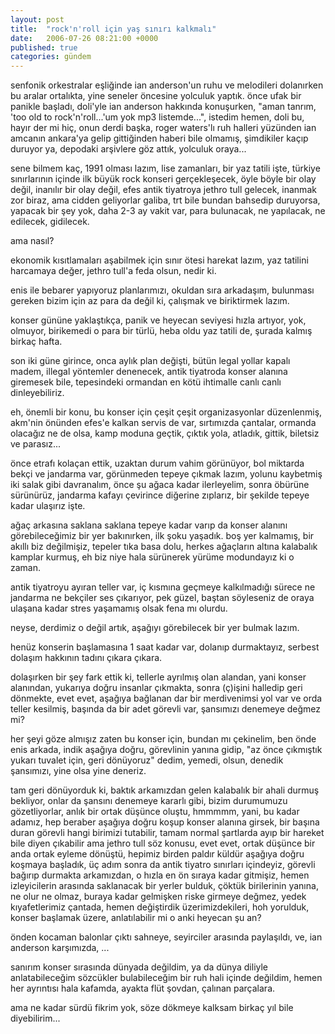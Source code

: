 ```yaml
---
layout: post
title:  "rock'n'roll için yaş sınırı kalkmalı"
date:   2006-07-26 08:21:00 +0000
published: true
categories: gündem
---
```


senfonik orkestralar eşliğinde ian anderson'un ruhu ve melodileri dolanırken bu aralar ortalıkta, yine seneler öncesine yolculuk yaptık.
önce ufak bir panikle başladı, doli'yle ian anderson hakkında konuşurken, "aman tanrım, 'too old to rock'n'roll...'um yok mp3 listemde...", istedim hemen, doli bu, hayır der mi hiç, onun derdi başka, roger waters'lı ruh halleri yüzünden ian amcanın ankara'ya gelip gittiğinden haberi bile olmamış, şimdikiler kaçıp duruyor ya, depodaki arşivlere göz attık, yolculuk oraya...

sene bilmem kaç, 1991 olması lazım, lise zamanları, bir yaz tatili işte, türkiye sınırlarının içinde ilk büyük rock konseri gerçekleşecek, öyle böyle bir olay değil, inanılır bir olay değil, efes antik tiyatroya jethro tull gelecek, inanmak zor biraz, ama cidden geliyorlar galiba, trt bile bundan bahsedip duruyorsa, yapacak bir şey yok, daha 2-3 ay vakit var, para bulunacak, ne yapılacak, ne edilecek, gidilecek.

ama nasıl?

ekonomik kısıtlamaları aşabilmek için sınır ötesi harekat lazım, yaz tatilini harcamaya değer, jethro tull'a feda olsun, nedir ki.

enis ile bebarer yapıyoruz planlarımızı, okuldan sıra arkadaşım, bulunması gereken bizim için az para da değil ki, çalışmak ve biriktirmek lazım.

konser gününe yaklaştıkça, panik ve heyecan seviyesi hızla artıyor, yok, olmuyor, birikemedi o para bir türlü, heba oldu yaz tatili de, şurada kalmış birkaç hafta.

son iki güne girince, onca aylık plan değişti, bütün legal yollar kapalı madem, illegal yöntemler denenecek, antik tiyatroda konser alanına giremesek bile, tepesindeki ormandan en kötü ihtimalle canlı canlı dinleyebiliriz.

eh, önemli bir konu, bu konser için çeşit çeşit organizasyonlar düzenlenmiş, akm'nin önünden efes'e kalkan servis de var, sırtımızda çantalar, ormanda olacağız ne de olsa, kamp moduna geçtik, çıktık yola, atladık, gittik, biletsiz ve parasız...

önce etrafı kolaçan ettik, uzaktan durum vahim görünüyor, bol miktarda bekçi ve jandarma var, görünmeden tepeye çıkmak lazım, yolunu kaybetmiş iki salak gibi davranalım, önce şu ağaca kadar ilerleyelim, sonra öbürüne sürünürüz, jandarma kafayı çevirince diğerine zıplarız, bir şekilde tepeye kadar ulaşırız işte.

ağaç arkasına saklana saklana tepeye kadar varıp da konser alanını görebileceğimiz bir yer bakınırken, ilk şoku yaşadık.
boş yer kalmamış, bir akıllı biz değilmişiz, tepeler tıka basa dolu, herkes ağaçların altına kalabalık kamplar kurmuş, eh biz niye hala sürünerek yürüme modundayız ki o zaman.

antik tiyatroyu ayıran teller var, iç kısmına geçmeye kalkılmadığı sürece ne jandarma ne bekçiler ses çıkarıyor, pek güzel, baştan söyleseniz de oraya ulaşana kadar stres yaşamamış olsak fena mı olurdu.

neyse, derdimiz o değil artık, aşağıyı görebilecek bir yer bulmak lazım.

henüz konserin başlamasına 1 saat kadar var, dolanıp durmaktayız, serbest dolaşım hakkının tadını çıkara çıkara.

dolaşırken bir şey fark ettik ki, tellerle ayrılmış olan alandan, yani konser alanından, yukarıya doğru insanlar çıkmakta, sonra (ç)işini halledip geri dönmekte, evet evet, aşağıya bağlanan dar bir merdivenimsi yol var ve orda teller kesilmiş, başında da bir adet görevli var, şansımızı denemeye değmez mi?

her şeyi göze almışız zaten bu konser için, bundan mı çekinelim, ben önde enis arkada, indik aşağıya doğru, görevlinin yanına gidip, "az önce çıkmıştık yukarı tuvalet için, geri dönüyoruz" dedim, yemedi, olsun, denedik şansımızı, yine olsa yine deneriz.

tam geri dönüyorduk ki, baktık arkamızdan gelen kalabalık bir ahali durmuş bekliyor, onlar da şansını denemeye kararlı gibi, bizim durumumuzu gözetliyorlar, anlık bir ortak düşünce oluştu, hmmmmm, yani, bu kadar adamız, hep beraber aşağıya doğru koşup konser alanına girsek, bir başına duran görevli hangi birimizi tutabilir, tamam normal şartlarda ayıp bir hareket bile diyen çıkabilir ama jethro tull söz konusu, evet evet, ortak düşünce bir anda ortak eyleme dönüştü, hepimiz birden paldır küldür aşağıya doğru koşmaya başladık, üç adım sonra da antik tiyatro sınırları içindeyiz, görevli bağırıp durmakta arkamızdan, o hızla en ön sıraya kadar gitmişiz, hemen izleyicilerin arasında saklanacak bir yerler bulduk, çöktük birilerinin yanına, ne olur ne olmaz, buraya kadar gelmişken riske girmeye değmez, yedek kıyafetlerimiz çantada, hemen değiştirdik üzerimizdekileri, hoh yorulduk, konser başlamak üzere, anlatılabilir mi o anki heyecan şu an?

önden kocaman balonlar çıktı sahneye, seyirciler arasında paylaşıldı, ve, ian anderson karşımızda, ...

sanırım konser sırasında dünyada değildim, ya da dünya diliyle anlatabileceğim sözcükler bulabileceğim bir ruh hali içinde değildim, hemen her ayrıntısı hala kafamda, ayakta flüt şovdan, çalınan parçalara.

ama ne kadar sürdü fikrim yok, söze dökmeye kalksam birkaç yıl bile diyebilirim...
